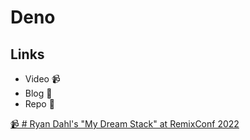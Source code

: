 # Deno

## Links

- Video 📹
- Blog 📝
- Repo 🐙


[📹 # Ryan Dahl's "My Dream Stack" at RemixConf 2022](https://www.youtube.com/watch?v=3NR9Spj0DmQ)